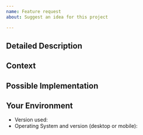 ```yaml
---
name: Feature request
about: Suggest an idea for this project

---
```


<!--- Ensure you are in the proper repository for the feature request.-->
<!--- Please add the "enhancement" label found to the right -->
<!--- Provide a general summary of the request in the Title above -->

## Detailed Description
<!--- Provide a detailed description of the change or addition you are proposing -->

## Context
<!--- Why is this change important to you? How would you use it? -->
<!--- How can it benefit other users? -->

## Possible Implementation
<!--- Not obligatory, but suggest an idea for implementing addition or change -->

## Your Environment
<!--- Include as many relevant details about the environment you experienced the bug in -->
* Version used:
* Operating System and version (desktop or mobile):

